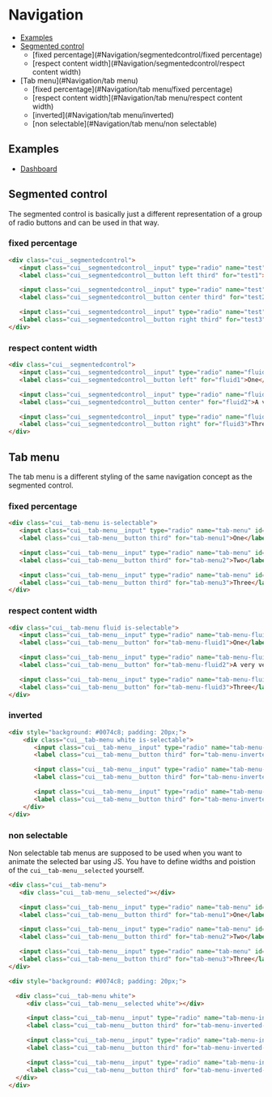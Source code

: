 # Navigation

- [Examples](#Navigation/examples)
- [Segmented control](#Navigation/segmentedcontrol)
  - [fixed percentage](#Navigation/segmentedcontrol/fixed percentage)
  - [respect content width](#Navigation/segmentedcontrol/respect content width)
- [Tab menu](#Navigation/tab menu)
  - [fixed percentage](#Navigation/tab menu/fixed percentage)
  - [respect content width](#Navigation/tab menu/respect content width)
  - [inverted](#Navigation/tab menu/inverted)
  - [non selectable](#Navigation/tab menu/non selectable)

<a name="Navigation/examples"></a>
## Examples

- [Dashboard](examples/base/dashboard.html)

<a name="Navigation/segmentedcontrol"></a>
## Segmented control

The segmented control is basically just a different representation of a group of radio buttons and can be used in that way.

<a name="Navigation/segmentedcontrol/fixed percentage"></a>
### fixed percentage
```html
<div class="cui__segmentedcontrol">
   <input class="cui__segmentedcontrol__input" type="radio" name="test" id="test1" checked="checked" />
   <label class="cui__segmentedcontrol__button left third" for="test1">One</label>

   <input class="cui__segmentedcontrol__input" type="radio" name="test" id="test2" />
   <label class="cui__segmentedcontrol__button center third" for="test2">Two</label>

   <input class="cui__segmentedcontrol__input" type="radio" name="test" id="test3" />
   <label class="cui__segmentedcontrol__button right third" for="test3">Three</label>
</div>
```

<a name="Navigation/segmentedcontrol/respect content width"></a>
### respect content width
```html
<div class="cui__segmentedcontrol">
   <input class="cui__segmentedcontrol__input" type="radio" name="fluid" id="fluid1" checked="checked" />
   <label class="cui__segmentedcontrol__button left" for="fluid1">One</label>

   <input class="cui__segmentedcontrol__input" type="radio" name="fluid" id="fluid2" />
   <label class="cui__segmentedcontrol__button center" for="fluid2">A very very long title</label>

   <input class="cui__segmentedcontrol__input" type="radio" name="fluid" id="fluid3" />
   <label class="cui__segmentedcontrol__button right" for="fluid3">Three</label>
</div>
```

<a name="Navigation/tab menu"></a>
## Tab menu

The tab menu is a different styling of the same navigation concept as the segmented control.

<a name="Navigation/tab menu/fixed percentage"></a>
### fixed percentage
```html
<div class="cui__tab-menu is-selectable">
   <input class="cui__tab-menu__input" type="radio" name="tab-menu" id="tab-menu1" checked="checked" />
   <label class="cui__tab-menu__button third" for="tab-menu1">One</label>

   <input class="cui__tab-menu__input" type="radio" name="tab-menu" id="tab-menu2" />
   <label class="cui__tab-menu__button third" for="tab-menu2">Two</label>

   <input class="cui__tab-menu__input" type="radio" name="tab-menu" id="tab-menu3" />
   <label class="cui__tab-menu__button third" for="tab-menu3">Three</label>
</div>
```

<a name="Navigation/tab menu/respect content width"></a>
### respect content width
```html
<div class="cui__tab-menu fluid is-selectable">
   <input class="cui__tab-menu__input" type="radio" name="tab-menu-fluid" id="tab-menu-fluid1" checked="checked" />
   <label class="cui__tab-menu__button" for="tab-menu-fluid1">One</label>

   <input class="cui__tab-menu__input" type="radio" name="tab-menu-fluid" id="tab-menu-fluid2" />
   <label class="cui__tab-menu__button" for="tab-menu-fluid2">A very very long title</label>

   <input class="cui__tab-menu__input" type="radio" name="tab-menu-fluid" id="tab-menu-fluid3" />
   <label class="cui__tab-menu__button" for="tab-menu-fluid3">Three</label>
</div>
```

<a name="Navigation/inverted"></a>
### inverted
```html
<div style="background: #0074c8; padding: 20px;">
    <div class="cui__tab-menu white is-selectable">
       <input class="cui__tab-menu__input" type="radio" name="tab-menu-inverted" id="tab-menu-inverted1" checked="checked" />
       <label class="cui__tab-menu__button third" for="tab-menu-inverted1">One</label>

       <input class="cui__tab-menu__input" type="radio" name="tab-menu-inverted" id="tab-menu-inverted2" />
       <label class="cui__tab-menu__button third" for="tab-menu-inverted2">Two</label>

       <input class="cui__tab-menu__input" type="radio" name="tab-menu-inverted" id="tab-menu-inverted3" />
       <label class="cui__tab-menu__button third" for="tab-menu-inverted3">Three</label>
    </div>
</div>
```

<a name="Navigation/tab menu/non selectable"></a>
### non selectable

Non selectable tab menus are supposed to be used when you want to animate the
selected bar using JS. You have to define widths and poistion of the
`cui__tab-menu__selected` yourself.

```html
<div class="cui__tab-menu">
   <div class="cui__tab-menu__selected"></div>

   <input class="cui__tab-menu__input" type="radio" name="tab-menu" id="tab-menu1" checked="checked" />
   <label class="cui__tab-menu__button third" for="tab-menu1">One</label>

   <input class="cui__tab-menu__input" type="radio" name="tab-menu" id="tab-menu2" />
   <label class="cui__tab-menu__button third" for="tab-menu2">Two</label>

   <input class="cui__tab-menu__input" type="radio" name="tab-menu" id="tab-menu3" />
   <label class="cui__tab-menu__button third" for="tab-menu3">Three</label>
</div>
```

```html
<div style="background: #0074c8; padding: 20px;">

  <div class="cui__tab-menu white">
     <div class="cui__tab-menu__selected white"></div>

     <input class="cui__tab-menu__input" type="radio" name="tab-menu-inverted-non-selectable" id="tab-menu-inverted-non-selectable1" checked="checked" />
     <label class="cui__tab-menu__button third" for="tab-menu-inverted-non-selectable1">One</label>

     <input class="cui__tab-menu__input" type="radio" name="tab-menu-inverted-non-selectable" id="tab-menu-inverted-non-selectable2" />
     <label class="cui__tab-menu__button third" for="tab-menu-inverted-non-selectable2">Two</label>

     <input class="cui__tab-menu__input" type="radio" name="tab-menu-inverted-non-selectable" id="tab-menu-inverted-non-selectable3" />
     <label class="cui__tab-menu__button third" for="tab-menu-inverted-non-selectable3">Three</label>
  </div>
</div>
```


